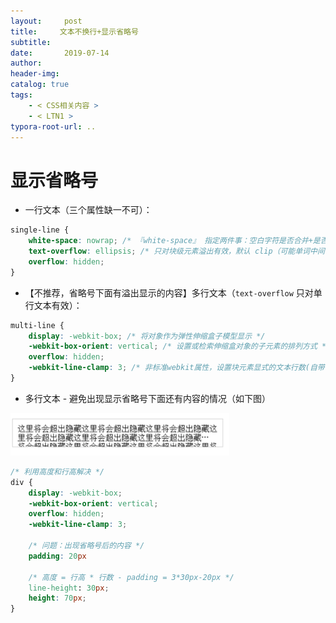 ```yaml
---
layout:     post
title:     文本不换行+显示省略号
subtitle:  
date:       2019-07-14
author:     
header-img: 
catalog: true
tags:
    - < CSS相关内容 >
    - < LTN1 >
typora-root-url: ..
---
```




# 显示省略号

- 一行文本（三个属性缺一不可）：

```css
single-line {
    white-space: nowrap; /* 『white-space』 指定两件事：空白字符是否合并+是否换行，以及如何合并/换行 */
    text-overflow: ellipsis; /* 只对块级元素溢出有效，默认 clip（可能单词中间截断） */
    overflow: hidden;
}
```

- 【不推荐，省略号下面有溢出显示的内容】多行文本（`text-overflow` 只对单行文本有效）：

```css
multi-line {
	display: -webkit-box; /* 将对象作为弹性伸缩盒子模型显示 */
	-webkit-box-orient: vertical; /* 设置或检索伸缩盒对象的子元素的排列方式 */
	overflow: hidden;
	-webkit-line-clamp: 3; /* 非标准webkit属性，设置块元素显式的文本行数(自带省略号) */
}
```

-	多行文本 - 避免出现显示省略号下面还有内容的情况（如下图）

<img src="/../img/assets_2019/image-20210628084145480.png" alt="image-20210628084145480" style="zoom:40%;" />

```css
/* 利用高度和行高解决 */
div {
    display: -webkit-box;
    -webkit-box-orient: vertical;
    overflow: hidden;
    -webkit-line-clamp: 3;
    
    /* 问题：出现省略号后的内容 */
    padding: 20px
    
    /* 高度 = 行高 * 行数 - padding = 3*30px-20px */
    line-height: 30px;
    height: 70px;
}
```
